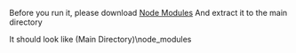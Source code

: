 Before you run it, please download [Node Modules](https://github.com/Le-Shunny/Shunny-Bot/releases/tag/node_modules)
And extract it to the main directory

It should look like (Main Directory)\node_modules
